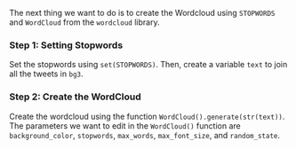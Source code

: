 <!--title={Creating Wordcloud}-->

The next thing we want to do is to create the Wordcloud using `STOPWORDS` and `WordCloud` from the `wordcloud` library. 

### Step 1:  Setting Stopwords

Set the stopwords using `set(STOPWORDS)`. Then, create a variable `text` to join all the tweets in `bg3`.

### Step 2:  Create the WordCloud

Create the wordcloud using the function `WordCloud().generate(str(text))`. The parameters we want to edit in the `WordCloud()` function are `background_color`, `stopwords`, `max_words`, `max_font_size`, and `random_state`.